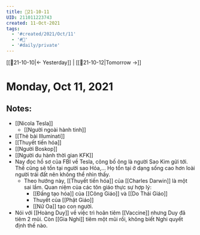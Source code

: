 ```yaml
---
title: 📝21-10-11
UID: 211011223743
created: 11-Oct-2021
tags:
  - '#created/2021/Oct/11'
  - '#📅'
  - '#daily/private'
---
```

[[📝21-10-10|<- Yesterday]] | [[📝21-10-12|Tomorrow ->]]
# Monday, Oct 11, 2021

## Notes:
- [[Nicola Tesla]]
	- [[Người ngoài hành tinh]]
- [[Thẻ bài Illuminati]]
- [[Thuyết tiến hóa]]
- [[Người Boskop]]
- [[Người du hành thời gian KFK]]
- Nay đọc hồ sơ của FBI về Tesla, công bố ông là người Sao Kim gửi tới. Thế cũng sẽ tồn tại người sao Hỏa,... Họ tồn tại ở dạng sống cao hơn loài người trái đất nên không thể nhìn thấy.
	- Theo hướng này, [[Thuyết tiến hóa]] của [[Charles Darwin]] là một sai lầm. Quan niệm của các tôn giáo thực sự hợp lý:
		- [[Đấng tạo hóa]] của [[Công Giáo]] và [[Do Thái Giáo]]
		- Thuyết của [[Phật Giáo]]
		- [[Nữ Oa]] tạo con người.
- Nói với [[Hoàng Duy]] về việc trì hoãn tiêm [[Vaccine]] nhưng Duy đã tiêm 2 mũi. Còn [[Gia Nghi]] tiêm một mũi rồi, không biết Nghi quyết định thế nào.

